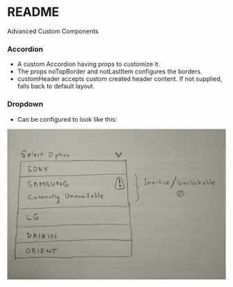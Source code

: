 # README #

Advanced Custom Components

### Accordion ###

* A custom Accordion having props to customize it.
* The props noTopBorder and notLastItem configures the borders.
* customHeader accepts custom created header content. If not supplied, falls back to default layout.

### Dropdown ###

* Can be configured to look like this:

![Dropdown](demo-images/dropdown.png)
